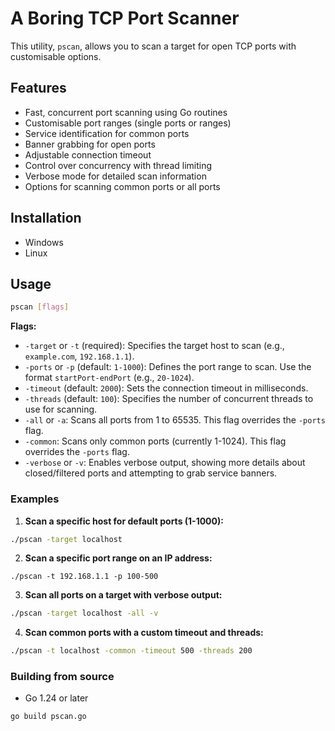 # A Boring TCP Port Scanner

This utility, `pscan`, allows you to scan a target for open TCP ports with customisable options.

## Features

- Fast, concurrent port scanning using Go routines
- Customisable port ranges (single ports or ranges)
- Service identification for common ports
- Banner grabbing for open ports
- Adjustable connection timeout
- Control over concurrency with thread limiting
- Verbose mode for detailed scan information
- Options for scanning common ports or all ports

## Installation

- Windows
- Linux

## Usage

```sh 
pscan [flags]
```

**Flags:**
- `-target` or `-t` (required): Specifies the target host to scan (e.g., `example.com`, `192.168.1.1`).
- `-ports` or `-p` (default: `1-1000`): Defines the port range to scan. Use the format `startPort-endPort` (e.g., `20-1024`).
- `-timeout` (default: `2000`): Sets the connection timeout in milliseconds.
- `-threads` (default: `100`): Specifies the number of concurrent threads to use for scanning.
- `-all` or `-a`: Scans all ports from 1 to 65535. This flag overrides the `-ports` flag.
- `-common`: Scans only common ports (currently 1-1024). This flag overrides the `-ports` flag.
- `-verbose` or `-v`: Enables verbose output, showing more details about closed/filtered ports and attempting to grab service banners.

### Examples
1. **Scan a specific host for default ports (1-1000):**

```sh
./pscan -target localhost
```

2. **Scan a specific port range on an IP address:**

```shell
./pscan -t 192.168.1.1 -p 100-500
```

3. **Scan all ports on a target with verbose output:**
``` bash
./pscan -target localhost -all -v
```

4. **Scan common ports with a custom timeout and threads:**
``` bash
./pscan -t localhost -common -timeout 500 -threads 200
```


### Building from source
- Go 1.24 or later

```sh 
go build pscan.go
```
